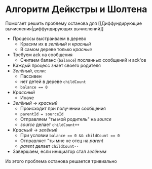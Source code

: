 # Алгоритм Дейкстры и Шолтена

Помогает решить проблему останова для [[Диффундирующие вычисления|диффундирующих вычислений]]

* Процессы выстраиваем в дерево
	* Красим их в _зелёный_ и _красный_
	* В самом дереве только _красные_
* Требуем ack на сообщения
	* Считаем баланс (`balance`) посланных сообщений и ack'ов
* Каждый процесс знает своего родителя
* _Зелёный_, если:
	* Пассивен
	* нет детей в дереве `childCount`
	* `balance == 0`
* _Крассный_
	* Иначе
* _Зелёный_ -> _красный_
	* Происходит при получении сообщения
	* `parentId = sourceId`
	* Отправляем "ты мой родитель" на _source_
	* _source_ делает `childCount++`
* _Красный_ -> _зелёный_
	* При условии `balance == 0 && childCount == 0`
	* Отправляет "ты мне не отец на _parent_
	* _parent_ делает `childCount--`
* Завершаем, если инициатор стал _зелёным_

Из этого проблема останова решается тривиально